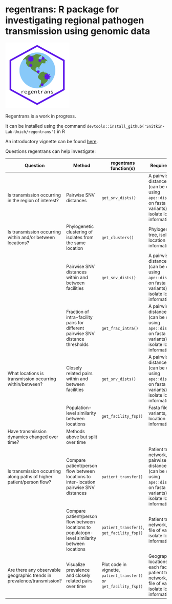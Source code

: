 # regentrans: R package for investigating regional pathogen transmission using genomic data

<img src = "vignettes/regentrans_logo.png" width = "200">

Regentrans is a work in progress. 

It can be installed using the command `devtools::install_github('Snitkin-Lab-Umich/regentrans')` in R 

An introductory vignette can be found [here](doc/Introduction.html).

Questions regentrans can help investigate:

| Question | Method | regentrans function(s) | Required Data | Optional Data
|---|---|---|---|---|
| Is transmission occurring in the region of interest? | Pairwise SNV distances | `get_snv_dists()` | A pairwise SNV distance matrix (can be created using `ape::dist.dna()` on fasta file of variants), isolate location information | Isolate patient information, patient transfer network |
| Is transmission occurring within and/or between locations? | Phylogenetic clustering of isolates from the same location | `get_clusters()` | Phylogenetic tree, isolate location information | |
| | Pairwise SNV distances within and between facilities | `get_snv_dists()` | A pairwise SNV distance matrix (can be created using `ape::dist.dna()` on fasta file of variants), isolate location information | Isolate patient information, patient transfer network |
| | Fraction of intra-facility pairs for different pairwise SNV distance thresholds | `get_frac_intra()` | A pairwise SNV distance matrix (can be created using `ape::dist.dna()` on fasta file of variants), isolate location information | Isolate patient information, patient transfer network |
| What locations is transmission occurring within/between? | Closely related pairs within and between facilities | `get_snv_dists()` | A pairwise SNV distance matrix (can be created using `ape::dist.dna()` on fasta file of variants), isolate location information | Isolate patient information, patient transfer network |
| | Population-level similarity between locations | `get_facility_fsp()` | Fasta file of variants, isolate location information | |
| Have transmission dynamics changed over time? | Methods above but split over time | | | |
| Is transmission occurring along paths of higher patient/person flow? | Compare patient/person flow between locations to inter-location pairwise SNV distances | `patient_transfer()`| Patient transfer network, a pairwise SNV distance matrix (can be created using `ape::dist.dna()` on fasta file of variants), isolate location information | Isolate patient information |
| | Compare patient/person flow between locations to populatopn-level similarity between locations | `patient_transfer()`, `get_facility_fsp()`| Patient transfer network, fasta file of variants, isolate location information | |
| Are there any observable geographic trends in prevalence/transmission? | Visualize prevalence and closely related pairs over time | Plot code in vignette, `patient_transfer()` *or* `get_facility_fsp()` | Geographic locations of each facility, patient transfer network, fasta file of variants, isolate location information | |
